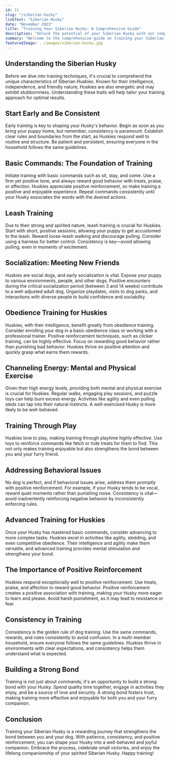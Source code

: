 ```yaml
---
id: 11
slug: "/siberian-husky"
linkText: "Siberian Husky"
date: "November 2023"
title: "Training Your Siberian Husky: A Comprehensive Guide"
description: "Unlock the potential of your Siberian Husky with our comprehensive training guide. Master obedience, leash training, and build a strong bond. Start your journey now!"
summary: "Welcome to the comprehensive guide on training your Siberian Husky! In this guide, we'll delve into effective methods and practical tips to ensure a well-behaved and happy Husky. Let's embark on a journey of understanding, consistency, and positive reinforcement."
featuredImage: ../images/siberian-husky.jpg
---
```


## Understanding the Siberian Husky

Before we dive into training techniques, it's crucial to comprehend the unique characteristics of Siberian Huskies. Known for their intelligence, independence, and friendly nature, Huskies are also energetic and may exhibit stubbornness. Understanding these traits will help tailor your training approach for optimal results.

## Start Early and Be Consistent

Early training is key to shaping your Husky's behavior. Begin as soon as you bring your puppy home, but remember, consistency is paramount. Establish clear rules and boundaries from the start, as Huskies respond well to routine and structure. Be patient and persistent, ensuring everyone in the household follows the same guidelines.

## Basic Commands: The Foundation of Training

Initiate training with basic commands such as sit, stay, and come. Use a firm yet positive tone, and always reward good behavior with treats, praise, or affection. Huskies appreciate positive reinforcement, so make training a positive and enjoyable experience. Repeat commands consistently until your Husky associates the words with the desired actions.

## Leash Training

Due to their strong and spirited nature, leash training is crucial for Huskies. Start with short, positive sessions, allowing your puppy to get accustomed to the leash. Reward loose-leash walking and discourage pulling. Consider using a harness for better control. Consistency is key—avoid allowing pulling, even in moments of excitement.

## Socialization: Meeting New Friends

Huskies are social dogs, and early socialization is vital. Expose your puppy to various environments, people, and other dogs. Positive encounters during the critical socialization period (between 3 and 14 weeks) contribute to a well-adjusted adult dog. Organize playdates, visits to dog parks, and interactions with diverse people to build confidence and sociability.

## Obedience Training for Huskies

Huskies, with their intelligence, benefit greatly from obedience training. Consider enrolling your dog in a basic obedience class or working with a professional trainer. Positive reinforcement techniques, such as clicker training, can be highly effective. Focus on rewarding good behavior rather than punishing bad behavior. Huskies thrive on positive attention and quickly grasp what earns them rewards.

## Channeling Energy: Mental and Physical Exercise

Given their high energy levels, providing both mental and physical exercise is crucial for Huskies. Regular walks, engaging play sessions, and puzzle toys can help burn excess energy. Activities like agility and even pulling sleds can tap into their natural instincts. A well-exercised Husky is more likely to be well-behaved.

## Training Through Play

Huskies love to play, making training through playtime highly effective. Use toys to reinforce commands like fetch or hide treats for them to find. This not only makes training enjoyable but also strengthens the bond between you and your furry friend.

## Addressing Behavioral Issues

No dog is perfect, and if behavioral issues arise, address them promptly with positive reinforcement. For example, if your Husky tends to be vocal, reward quiet moments rather than punishing noise. Consistency is vital—avoid inadvertently reinforcing negative behavior by inconsistently enforcing rules.

## Advanced Training for Huskies

Once your Husky has mastered basic commands, consider advancing to more complex tasks. Huskies excel in activities like agility, sledding, and even competitive obedience. Their intelligence and agility make them versatile, and advanced training provides mental stimulation and strengthens your bond.

## The Importance of Positive Reinforcement

Huskies respond exceptionally well to positive reinforcement. Use treats, praise, and affection to reward good behavior. Positive reinforcement creates a positive association with training, making your Husky more eager to learn and please. Avoid harsh punishment, as it may lead to resistance or fear.

## Consistency in Training

Consistency is the golden rule of dog training. Use the same commands, rewards, and rules consistently to avoid confusion. In a multi-member household, ensure everyone follows the same guidelines. Huskies thrive in environments with clear expectations, and consistency helps them understand what is expected.

## Building a Strong Bond

Training is not just about commands; it's an opportunity to build a strong bond with your Husky. Spend quality time together, engage in activities they enjoy, and be a source of love and security. A strong bond fosters trust, making training more effective and enjoyable for both you and your furry companion.

## Conclusion

Training your Siberian Husky is a rewarding journey that strengthens the bond between you and your dog. With patience, consistency, and positive reinforcement, you can shape your Husky into a well-behaved and joyful companion. Embrace the process, celebrate small victories, and enjoy the lifelong companionship of your spirited Siberian Husky. Happy training!
